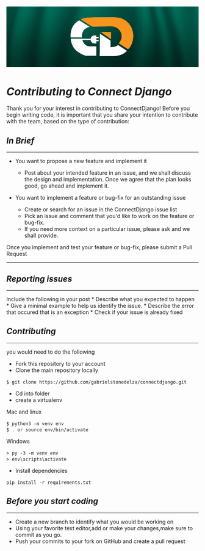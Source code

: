 # ![connectdjango](connectdjango.jpg)
# *Contributing to Connect Django*

 Thank you for your interest in contributing to ConnectDjango! Before you begin writing code, it is important that you share your intention to contribute with the team, based on the type of contribution: 

## *In Brief*
___
* You want to propose a new feature and implement it
  * Post about your intended feature in an issue, and we shall discuss the design and implementation. Once we agree that the plan looks good, go ahead and implement it.

* You want to implement a feature or bug-fix for an outstanding issue
  * Create or search for an issue in the ConnectDjango issue list
  * Pick an issue and comment that you'd like to work on the feature or bug-fix.
  * If you need more context on a particular issue, please ask and we shall provide.

 Once you implement and test your feature or bug-fix, please submit a Pull Request
___

## *Reporting issues*
___
 Include the following in your post
    * Describe what you expected to happen
    * Give a minimal example to help us identify the issue.
    * Describe the error that occured that is an exception
    * Check if your issue is already fixed 

## *Contributing*
___
 you would need to do the following
* Fork this repository to your account
* Clone the main repository locally
```
$ git clone https://github.com/gabrielstonedelza/connectdjango.git
```
* Cd into folder
* create a virtualenv

Mac and linux
```
$ python3 -m venv env
$ . or source env/bin/activate
```
Windows

```
> py -3 -m venv env
> env\scripts\activate
```
* Install dependencies 
```
pip install -r requirements.txt
```

## *Before you start coding*
___
* Create a new branch to identify what you would be working on
* Using your favorite text editor,add or make your changes,make sure to commit as you go.
* Push your commits to your fork on GitHub and create a pull request
